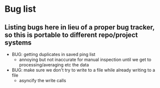 # Bug list

## Listing bugs here in lieu of a proper bug tracker, so this is portable to different repo/project systems

- BUG: getting duplicates in saved ping list
	- annoying but not inaccurate for manual inspection until we get to processing/averaging etc the data  
- BUG: make sure we don't try to write to a file while already writing to a file
	- asyncify the write calls
